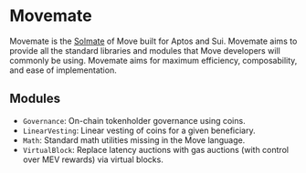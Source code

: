# Movemate

Movemate is the [Solmate](https://github.com/transmissions11/solmate) of Move built for Aptos and Sui. Movemate aims to provide all the standard libraries and modules that Move developers will commonly be using. Movemate aims for maximum efficiency, composability, and ease of implementation.

## Modules

* `Governance`: On-chain tokenholder governance using coins.
* `LinearVesting`: Linear vesting of coins for a given beneficiary.
* `Math`: Standard math utilities missing in the Move language.
* `VirtualBlock`: Replace latency auctions with gas auctions (with control over MEV rewards) via virtual blocks.
